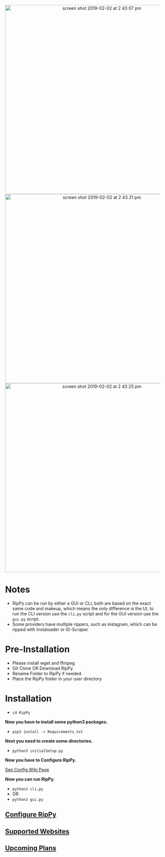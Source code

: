 <p align="center"><img width="614" alt="screen shot 2019-02-02 at 2 43 07 pm" src="https://user-images.githubusercontent.com/28928777/52168591-ec056700-26f9-11e9-8e18-7c2eee4ffcdd.png">
<img width="614" alt="screen shot 2019-02-02 at 2 43 21 pm" src="https://user-images.githubusercontent.com/28928777/52168592-ec056700-26f9-11e9-8dc8-ee0d95b382d1.png">
<img width="614" alt="screen shot 2019-02-02 at 2 43 25 pm" src="https://user-images.githubusercontent.com/28928777/52168593-ec056700-26f9-11e9-872c-eda2b96df7b2.png">
</p>


# Notes
* RipPy can be run by either a GUI or CLI, both are based on the exact same code and makeup, which means the only difference is the UI, to run the CLI version use the `cli.py` script and for the GUI version use the `gui.py` script.  
* Some providers have multiple rippers, such as instagram, which can be ripped with Instaloader or IG-Scraper


# Pre-Installation
* Please install wget and ffmpeg
* Git Clone OR Download RipPy.
* Rename Folder to RipPy if needed.
* Place the RipPy folder in your user directory

# Installation
* `cd RipPy`

**Now you have to install some python3 packages.**
* `pip3 install -r Requirements.txt`

**Next you need to create some directories.**

* `python3 initialSetup.py`

**Now you have to Configure RipPy.**

[See Config Wiki Page](https://github.com/Zachary24/RipPy/wiki/Configure-RipPy)

**Now you can run RipPy.**

* `python3 cli.py`
* OR
* `python3 gui.py`
## [Configure RipPy](https://github.com/Zachary24/RipPy/wiki/Configure-RipPy)
## [Supported Websites](https://github.com/Zachary24/RipPy/wiki/Supported-Websites)
## [Upcoming Plans](https://github.com/Zachary24/RipPy/wiki/Upcoming-Plans)
